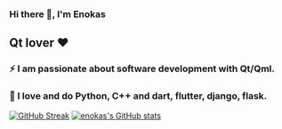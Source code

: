 ### Hi there 👋, I'm Enokas
## Qt lover ❤️
### ⚡ I am passionate about software development with Qt/Qml.
### 🌱 I love and do Python, C++ and dart, flutter, django, flask. 
<!--
**ssakone/ssakone** is a ✨ _special_ ✨ repository because its `README.md` (this file) appears on your GitHub profile.

Here are some ideas to get you started:

- 🔭 I’m currently working on ...
- 🌱 I’m currently learning ...
- 👯 I’m looking to collaborate on ...
- 🤔 I’m looking for help with ...
- 💬 Ask me about ...
- 📫 How to reach me: ...
- 😄 Pronouns: ...
- ⚡ Fun fact: ...
-->
[![GitHub Streak](https://github-readme-streak-stats.herokuapp.com/?user=DenverCoder1&theme=highcontrast)](https://sakone.pro)
[![enokas's GitHub stats](https://github-readme-stats.vercel.app/api?username=ssakone&show_icons=true&theme=radical)](https://sakone.pro)
